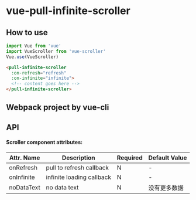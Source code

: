 # vue-pull-infinite-scroller
## How to use


```js
import Vue from 'vue'
import VueScroller from 'vue-scroller'
Vue.use(VueScroller)
```

```html
<pull-infinite-scroller 
  :on-refresh="refresh"
  :on-infinite="infinite">
  <!-- content goes here -->
</pull-infinite-scroller>
```


## Webpack project by vue-cli



## API

#### Scroller component attributes:

| Attr. Name | Description | Required | Default Value |
|-----|-----|-----|-----|
| onRefresh | pull to refresh callback | N | - |
| onInfinite | infinite loading callback | N | - |
| noDataText | no data text | N | 没有更多数据 |

